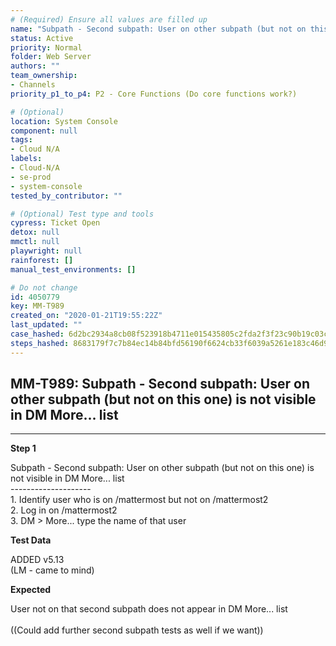 ```yaml
---
# (Required) Ensure all values are filled up
name: "Subpath - Second subpath: User on other subpath (but not on this one) is not visible in DM More... list"
status: Active
priority: Normal
folder: Web Server
authors: ""
team_ownership: 
- Channels
priority_p1_to_p4: P2 - Core Functions (Do core functions work?)

# (Optional)
location: System Console
component: null
tags:
- Cloud N/A
labels: 
- Cloud-N/A
- se-prod
- system-console
tested_by_contributor: ""

# (Optional) Test type and tools
cypress: Ticket Open
detox: null
mmctl: null
playwright: null
rainforest: []
manual_test_environments: []

# Do not change
id: 4050779
key: MM-T989
created_on: "2020-01-21T19:55:22Z"
last_updated: ""
case_hashed: 6d2bc2934a8cb08f523918b4711e015435805c2fda2f3f23c90b19c03c4ce951e69f171d6cd52baf96de483ed9ae2f3c
steps_hashed: 8683179f7c7b84ec14b84bfd56190f6624cb33f6039a5261e183c46d92b351e06694dd928e59520a029a4154806260cc
---
```


<!-- (Auto-generated) Based on frontmatter's "key" and "name" -->

## MM-T989: Subpath - Second subpath: User on other subpath (but not on this one) is not visible in DM More... list

---

**Step 1**

Subpath - Second subpath: User on other subpath (but not on this one) is not visible in DM More... list\
\--------------------\
1\. Identify user who is on /mattermost but not on /mattermost2\
2\. Log in on /mattermost2\
3\. DM > More... type the name of that user

**Test Data**

ADDED v5.13\
(LM - came to mind)

**Expected**

User not on that second subpath does not appear in DM More... list\
\
((Could add further second subpath tests as well if we want))
